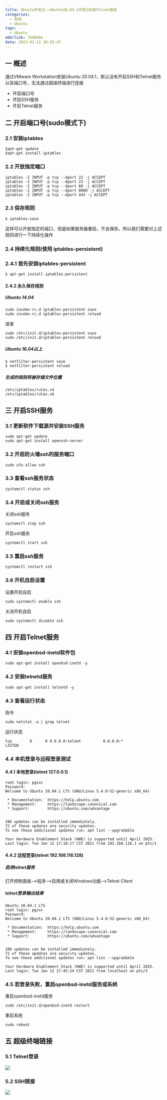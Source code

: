 ```yaml
---
title: Ubuntu开发之——Ubuntu20.04.1开启SSH和Telnet服务
categories:
  - 系统
  - Ubuntu
tags:
  - Ubuntu
abbrlink: 76d860a
date: 2021-01-12 10:29:47
---
```

## 一 概述

通过VMware Workstation安装Ubuntu 20.04.1，默认没有开启SSH和Telnet服务以及端口号，无法通过超级终端进行连接

* 开启端口号
* 开启SSH服务
* 开启Telnet服务

<!--more-->

## 二 开启端口号(sudo模式下)

### 2.1 安装iptables

```
$apt-get update 
$apt-get install iptables
```

### 2.2 开放指定端口

```
iptables -I INPUT -p tcp --dport 22 -j ACCEPT
iptables -I INPUT -p tcp --dport 23 -j ACCEPT
iptables -I INPUT -p tcp --dport 80 -j ACCEPT
iptables -I INPUT -p tcp --dport 8080 -j ACCEPT
iptables -I INPUT -p tcp --dport 443 -j ACCEPT
```

### 2.3 保存规则

```
$ iptables-save
```

这样可以开放指定的端口，但是如果服务器重启，不会保存，所以我们需要对上述规则进行一下持续化操作

### 2.4 持续化规则(使用 iptables-persistent)

### 2.4.1 首先安装iptables-persistent

```
$ apt-get install iptables-persistent
```

#### 2.4.2 永久保存规则

##### Ubuntu 14.04

```
sudo invoke-rc.d iptables-persistent save
sudo invoke-rc.d iptables-persistent reload
```

或者

```
sudo /etc/init.d/iptables-persistent save 
sudo /etc/init.d/iptables-persistent reload
```

#####  Ubuntu 16.04以上

```
$ netfilter-persistent save
$ netfilter-persistent reload
```

##### 生成的规则将被存储文件位置

```
/etc/iptables/rules.v4
/etc/iptables/rules.v6
```
## 三 开启SSH服务

### 3.1 更新软件下载源并安装SSH服务

```
sudo apt-get update
sudo apt-get install openssh-server
```

### 3.2 开启防火墙ssh的服务端口

```
sudo ufw allow ssh
```

### 3.3 查看ssh服务状态

```
systemctl status ssh
```

### 3.4 开启或关闭ssh服务

关闭ssh服务

```
systemctl stop ssh
```

开启ssh服务

```
systemctl start ssh
```

### 3.5 重启ssh服务

```
systemctl restart ssh
```

### 3.6 开机自启设置

设置开启自启

```
sudo systemctl enable ssh
```

关闭开机自启

```
sudo systemctl disable ssh
```

## 四 开启Telnet服务

### 4.1 安装openbsd-inetd软件包

```
sudo apt-get install openbsd-inetd -y
```

### 4.2 安装telnetd服务

```
sudo apt-get install telnetd -y
```

### 4.3 查看运行状态

指令

```
sudo netstat -a | grep telnet
```
运行状态
```
tcp        0      0 0.0.0.0:telnet          0.0.0.0:*               LISTEN
```

### 4.4 本机登录与远程登录测试

#### 4.4.1 本地登录(telnet 127.0.0.1)

```
root login: pgzxc
Password: 
Welcome to Ubuntu 20.04.1 LTS (GNU/Linux 5.4.0-52-generic x86_64)

 * Documentation:  https://help.ubuntu.com
 * Management:     https://landscape.canonical.com
 * Support:        https://ubuntu.com/advantage


286 updates can be installed immediately.
72 of these updates are security updates.
To see these additional updates run: apt list --upgradable

Your Hardware Enablement Stack (HWE) is supported until April 2025.
Last login: Tue Jan 12 17:10:17 CST 2021 from 192.168.116.1 on pts/1
```

#### 4.4.2 远程登录(telnet 192.168.116.128)

##### 启用telnet服务

打开控制面板–>程序–>启用或关闭Windows功能—>Telnet Client

##### telnet登录输出结果

```
Ubuntu 20.04.1 LTS
root login: pgzxc
Password:
Welcome to Ubuntu 20.04.1 LTS (GNU/Linux 5.4.0-52-generic x86_64)

 * Documentation:  https://help.ubuntu.com
 * Management:     https://landscape.canonical.com
 * Support:        https://ubuntu.com/advantage


286 updates can be installed immediately.
72 of these updates are security updates.
To see these additional updates run: apt list --upgradable

Your Hardware Enablement Stack (HWE) is supported until April 2025.
Last login: Tue Jan 12 17:45:24 CST 2021 from localhost on pts/3
```

### 4.5 若登录失败，重启openbsd-inetd服务或系统

重启openbsd-inetd服务

```
sudo /etc/init.d/openbsd-inetd restart
```

重启系统

```
sudo reboot
```

## 五 超级终端链接

### 5.1 Telnet登录
![][1]
### 5.2 SSH链接
![][2]



[1]:https://jsd.onmicrosoft.cn/gh/PGzxc/CDN/blog-linux/linux-terminal-telnet-login.png
[2]:https://jsd.onmicrosoft.cn/gh/PGzxc/CDN/blog-linux/linux-terminal-ssh-login.png